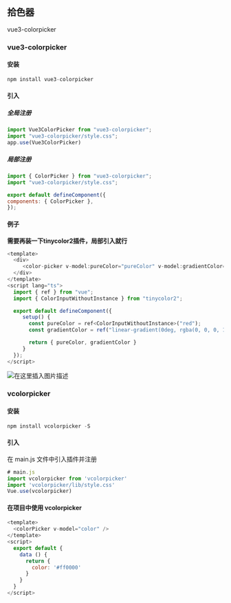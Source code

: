 ## 拾色器

vue3-colorpicker

### vue3-colorpicker
#### 安装

```javascript
npm install vue3-colorpicker
```
#### 引入
##### 全局注册
```javascript
import Vue3ColorPicker from "vue3-colorpicker";
import "vue3-colorpicker/style.css";
app.use(Vue3ColorPicker)
```
##### 局部注册
```javascript
import { ColorPicker } from "vue3-colorpicker";
import "vue3-colorpicker/style.css";

export default defineComponent({
components: { ColorPicker },
});
```
#### 例子
**需要再装一下tinycolor2插件，局部引入就行**

```javascript
<template>
  <div>
     <color-picker v-model:pureColor="pureColor" v-model:gradientColor="gradientColor"/>
  </div>
</template>
<script lang="ts">
  import { ref } from "vue";
  import { ColorInputWithoutInstance } from "tinycolor2";

  export default defineComponent({
     setup() {
       const pureColor = ref<ColorInputWithoutInstance>("red");
       const gradientColor = ref("linear-gradient(0deg, rgba(0, 0, 0, 1) 0%, rgba(0, 0, 0, 1) 100%)");

       return { pureColor, gradientColor }
     }
  });
</script>

```
![在这里插入图片描述](https://img-blog.csdnimg.cn/direct/4548ea552a9a43a6aa2ef3ccd0595b03.png)
### vcolorpicker
#### 安装
```javascript
npm install vcolorpicker -S
```
#### 引入
在 main.js 文件中引入插件并注册
```javascript
# main.js
import vcolorpicker from 'vcolorpicker'
import 'vcolorpicker/lib/style.css'
Vue.use(vcolorpicker)
```
#### 在项目中使用 vcolorpicker
```javascript
<template>
  <colorPicker v-model="color" />
</template>
<script>
  export default {
    data () {
      return {
        color: '#ff0000'
      }
    }
  }
</script>
```